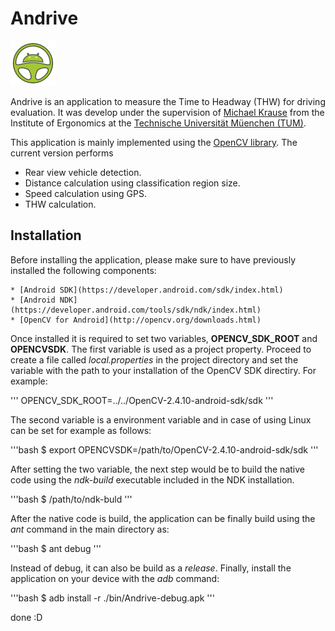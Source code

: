 Andrive
=======

![alt tag](https://raw.githubusercontent.com/alfonsoros88/Andrive/master/Andrive/doc/imgs/ic_launcher.png)

Andrive is an application to measure the Time to Headway (THW) for driving
evaluation. It was develop under the supervision of [Michael Krause](http://www.ergonomie.tum.de/author/krause/) 
from the Institute of Ergonomics at the [Technische Universität Müenchen (TUM)](http://www.tum.de/).

This application is mainly implemented using the 
[OpenCV library](http://opencv.org). The current version performs
- Rear view vehicle detection.
- Distance calculation using classification region size.
- Speed calculation using GPS.
- THW calculation.


Installation
------------

Before installing the application, please make sure to have previously
installed the following components:

    * [Android SDK](https://developer.android.com/sdk/index.html)
    * [Android NDK](https://developer.android.com/tools/sdk/ndk/index.html)
    * [OpenCV for Android](http://opencv.org/downloads.html)

Once installed it is required to set two variables, **OPENCV_SDK_ROOT** and
**OPENCVSDK**. The first variable is used as a project property. Proceed to
create a file called *local.properties* in the project directory and set the 
variable with the path to your installation of the OpenCV SDK directiry. For 
example:

'''
OPENCV_SDK_ROOT=../../OpenCV-2.4.10-android-sdk/sdk
'''

The second variable is a environment variable and in case of using Linux can be
set for example as follows:

'''bash
$ export OPENCVSDK=/path/to/OpenCV-2.4.10-android-sdk/sdk
'''

After setting the two variable, the next step would be to build the
native code using the *ndk-build* executable included in the NDK installation.

'''bash
$ /path/to/ndk-buld
'''

After the native code is build, the application can be finally build using the
*ant* command in the main directory as:

'''bash
$ ant debug
'''

Instead of debug, it can also be build as a *release*. Finally, install the
application on your device with the *adb* command:

'''bash
$ adb install -r ./bin/Andrive-debug.apk
'''

done :D
